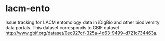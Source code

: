 # lacm-ento
Issue tracking for LACM entomology data in iDigBio and other biodiversity data portals. This dataset corresponds to GBIF dataset http://www.gbif.org/dataset/0ec927cf-325a-4d63-9499-d721c734463a.
